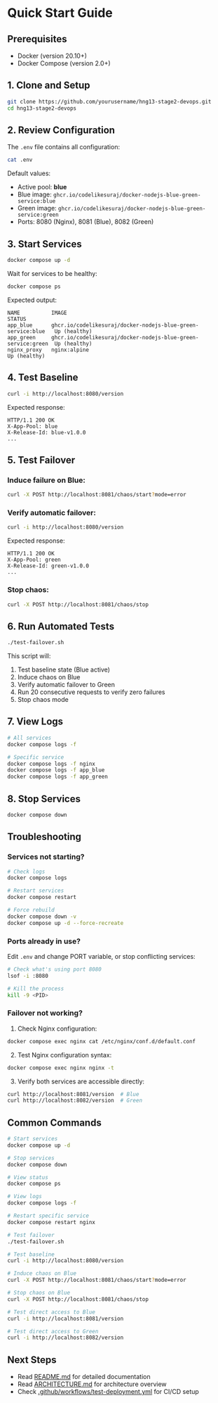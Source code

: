 # Quick Start Guide

## Prerequisites
- Docker (version 20.10+)
- Docker Compose (version 2.0+)

## 1. Clone and Setup

```bash
git clone https://github.com/yourusername/hng13-stage2-devops.git
cd hng13-stage2-devops
```

## 2. Review Configuration

The `.env` file contains all configuration:

```bash
cat .env
```

Default values:
- Active pool: **blue**
- Blue image: `ghcr.io/codelikesuraj/docker-nodejs-blue-green-service:blue`
- Green image: `ghcr.io/codelikesuraj/docker-nodejs-blue-green-service:green`
- Ports: 8080 (Nginx), 8081 (Blue), 8082 (Green)

## 3. Start Services

```bash
docker compose up -d
```

Wait for services to be healthy:

```bash
docker compose ps
```

Expected output:
```
NAME          IMAGE                                                         STATUS
app_blue      ghcr.io/codelikesuraj/docker-nodejs-blue-green-service:blue   Up (healthy)
app_green     ghcr.io/codelikesuraj/docker-nodejs-blue-green-service:green  Up (healthy)
nginx_proxy   nginx:alpine                                                  Up (healthy)
```

## 4. Test Baseline

```bash
curl -i http://localhost:8080/version
```

Expected response:
```
HTTP/1.1 200 OK
X-App-Pool: blue
X-Release-Id: blue-v1.0.0
...
```

## 5. Test Failover

### Induce failure on Blue:

```bash
curl -X POST http://localhost:8081/chaos/start?mode=error
```

### Verify automatic failover:

```bash
curl -i http://localhost:8080/version
```

Expected response:
```
HTTP/1.1 200 OK
X-App-Pool: green
X-Release-Id: green-v1.0.0
...
```

### Stop chaos:

```bash
curl -X POST http://localhost:8081/chaos/stop
```

## 6. Run Automated Tests

```bash
./test-failover.sh
```

This script will:
1. Test baseline state (Blue active)
2. Induce chaos on Blue
3. Verify automatic failover to Green
4. Run 20 consecutive requests to verify zero failures
5. Stop chaos mode

## 7. View Logs

```bash
# All services
docker compose logs -f

# Specific service
docker compose logs -f nginx
docker compose logs -f app_blue
docker compose logs -f app_green
```

## 8. Stop Services

```bash
docker compose down
```

## Troubleshooting

### Services not starting?

```bash
# Check logs
docker compose logs

# Restart services
docker compose restart

# Force rebuild
docker compose down -v
docker compose up -d --force-recreate
```

### Ports already in use?

Edit `.env` and change PORT variable, or stop conflicting services:

```bash
# Check what's using port 8080
lsof -i :8080

# Kill the process
kill -9 <PID>
```

### Failover not working?

1. Check Nginx configuration:
```bash
docker compose exec nginx cat /etc/nginx/conf.d/default.conf
```

2. Test Nginx configuration syntax:
```bash
docker compose exec nginx nginx -t
```

3. Verify both services are accessible directly:
```bash
curl http://localhost:8081/version  # Blue
curl http://localhost:8082/version  # Green
```

## Common Commands

```bash
# Start services
docker compose up -d

# Stop services
docker compose down

# View status
docker compose ps

# View logs
docker compose logs -f

# Restart specific service
docker compose restart nginx

# Test failover
./test-failover.sh

# Test baseline
curl -i http://localhost:8080/version

# Induce chaos on Blue
curl -X POST http://localhost:8081/chaos/start?mode=error

# Stop chaos on Blue
curl -X POST http://localhost:8081/chaos/stop

# Test direct access to Blue
curl -i http://localhost:8081/version

# Test direct access to Green
curl -i http://localhost:8082/version
```

## Next Steps

- Read [README.md](README.md) for detailed documentation
- Read [ARCHITECTURE.md](ARCHITECTURE.md) for architecture overview
- Check [.github/workflows/test-deployment.yml](.github/workflows/test-deployment.yml) for CI/CD setup
